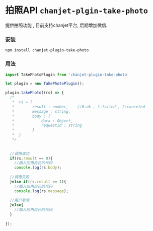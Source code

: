 # 拍照API `chanjet-plgin-take-photo`

提供拍照功能 , 目前支持chanjet平台, 后期增加微信.



### 安装

```
npm install chanjet-plugin-take-photo
```



### 用法

```javascript
import TakePhotoPlugin from 'chanjet-plugin-take-photo'

let plugin = new TakePhotoPlugin();

plugin.takePhoto((rs) => {
  /*
   *  rs = {
   *		result : number,	//0:ok , 1:failed , 2:canceled
   *		message : string,	
   *		body : {
   *			data : Object,
   *			requestId : string
   *		}
   *  }
   */
  
  
  //调用成功
  if(rs.result == 0){
	//插入应用自己的代码
    console.log(rs.body);
    
  //调用失败
  }else if(rs.result == 1){
  	//插入应用自己的代码
    console.log(rs.message);
    
  //用户取消
  }else{
  	//插入应用自己的代码
  }
  
});

```

